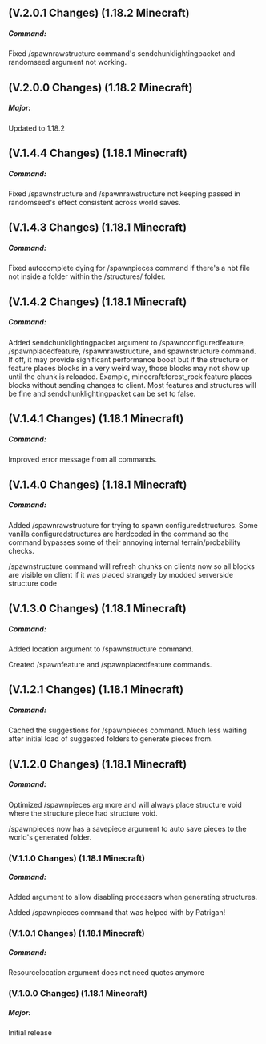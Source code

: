 ## **(V.2.0.1 Changes) (1.18.2 Minecraft)**

##### Command:
Fixed /spawnrawstructure command's sendchunklightingpacket and randomseed argument not working.


## **(V.2.0.0 Changes) (1.18.2 Minecraft)**

##### Major:
Updated to 1.18.2


## **(V.1.4.4 Changes) (1.18.1 Minecraft)**

##### Command:
Fixed /spawnstructure and /spawnrawstructure not keeping passed in randomseed's effect consistent across world saves.


## **(V.1.4.3 Changes) (1.18.1 Minecraft)**

##### Command:
Fixed autocomplete dying for /spawnpieces command if there's a nbt file not inside a folder within the /structures/ folder.


## **(V.1.4.2 Changes) (1.18.1 Minecraft)**

##### Command:
Added sendchunklightingpacket argument to /spawnconfiguredfeature, /spawnplacedfeature, /spawnrawstructure, and spawnstructure command.
  If off, it may provide significant performance boost but if the structure or feature places blocks in a very weird way, those blocks
  may not show up until the chunk is reloaded. Example, minecraft:forest_rock feature places blocks without sending changes to client.
  Most features and structures will be fine and sendchunklightingpacket can be set to false.


## **(V.1.4.1 Changes) (1.18.1 Minecraft)**

##### Command:
Improved error message from all commands.


## **(V.1.4.0 Changes) (1.18.1 Minecraft)**

##### Command:
Added /spawnrawstructure for trying to spawn configuredstructures. Some vanilla configuredstructures are hardcoded in the command so the command bypasses some of their annoying internal terrain/probability checks.

/spawnstructure command will refresh chunks on clients now so all blocks are visible on client if it was placed strangely by modded serverside structure code


## **(V.1.3.0 Changes) (1.18.1 Minecraft)**

##### Command:
Added location argument to /spawnstructure command.

Created /spawnfeature and /spawnplacedfeature commands.


## **(V.1.2.1 Changes) (1.18.1 Minecraft)**

##### Command:
Cached the suggestions for /spawnpieces command. Much less waiting after initial load of suggested folders to generate pieces from.


## **(V.1.2.0 Changes) (1.18.1 Minecraft)**

##### Command:
Optimized /spawnpieces arg more and will always place structure void where the structure piece had structure void.

/spawnpieces now has a savepiece argument to auto save pieces to the world's generated folder.


### **(V.1.1.0 Changes) (1.18.1 Minecraft)**

##### Command:
Added argument to allow disabling processors when generating structures.

Added /spawnpieces command that was helped with by Patrigan!


### **(V.1.0.1 Changes) (1.18.1 Minecraft)**

##### Command:
Resourcelocation argument does not need quotes anymore


### **(V.1.0.0 Changes) (1.18.1 Minecraft)**

##### Major:
Initial release

